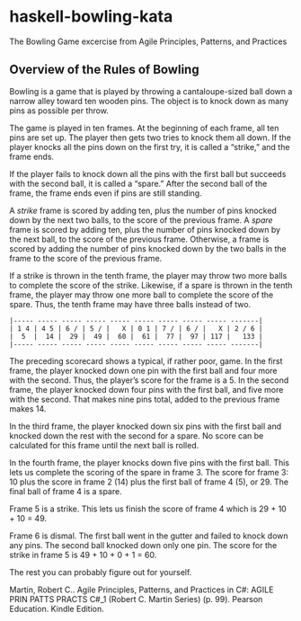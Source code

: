 # haskell-bowling-kata

The Bowling Game excercise from Agile Principles, Patterns, and Practices

## Overview of the Rules of Bowling

Bowling is a game that is played by throwing a cantaloupe-sized ball down a narrow alley toward ten wooden pins. The object is to knock down as many pins as possible per throw. 

The game is played in ten frames. At the beginning of each frame, all ten pins are set up. The player then gets two tries to knock them all down. If the player knocks all the pins down on the first try, it is called a “strike,” and the frame ends. 

If the player fails to knock down all the pins with the first ball but succeeds with the second ball, it is called a “spare.” After the second ball of the frame, the frame ends even if pins are still standing. 

A _strike_ frame is scored by adding ten, plus the number of pins knocked down by the next two balls, to the score of the previous frame. A _spare_ frame is scored by adding ten, plus the number of pins knocked down by the next ball, to the score of the previous frame. Otherwise, a frame is scored by adding the number of pins knocked down by the two balls in the frame to the score of the previous frame. 

If a strike is thrown in the tenth frame, the player may throw two more balls to complete the score of the strike. Likewise, if a spare is thrown in the tenth frame, the player may throw one more ball to complete the score of the spare. Thus, the tenth frame may have three balls instead of two.

```
|----- ----- ----- ----- ----- ----- ----- ----- ----- -------|
| 1 4 | 4 5 | 6 / | 5 / |   X | 0 1 | 7 / | 6 / |   X | 2 / 6 |
|  5  |  14 |  29 |  49 |  60 |  61 |  77 |  97 | 117 |   133 |
|----- ----- ----- ----- ----- ----- ----- ----- ----- -------|
```

The preceding scorecard shows a typical, if rather poor, game. In the first frame, the player knocked down one pin with the first ball and four more with the second. Thus, the player’s score for the frame is a 5. In the second frame, the player knocked down four pins with the first ball, and five more with the second. That makes nine pins total, added to the previous frame makes 14. 

In the third frame, the player knocked down six pins with the first ball and knocked down the rest with the second for a spare. No score can be calculated for this frame until the next ball is rolled. 

In the fourth frame, the player knocks down five pins with the first ball. This lets us complete the scoring of the spare in frame 3. The score for frame 3: 10 plus the score in frame 2 (14) plus the first ball of frame 4 (5), or 29. The final ball of frame 4 is a spare. 

Frame 5 is a strike. This lets us finish the score of frame 4 which is 29 + 10 + 10 = 49. 

Frame 6 is dismal. The first ball went in the gutter and failed to knock down any pins. The second ball knocked down only one pin. The score for the strike in frame 5 is 49 + 10 + 0 + 1 = 60. 

The rest you can probably figure out for yourself.

Martin, Robert C.. Agile Principles, Patterns, and Practices in C#: AGILE PRIN PATTS PRACTS C#_1 (Robert C. Martin Series) (p. 99). Pearson Education. Kindle Edition. 
